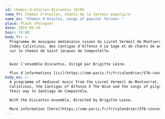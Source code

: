 ```yaml
---
id: chemin-d-etoiles-discantus 19/05
name_fr: Chemin d'étoiles, chants de la ferveur populaire
name_en: "Chemin d'étoiles, songs of popular fervour "
place: Plock (Pologne)
date: 2023-05-19
hour: 19:00
body_fr: >-
  Programme de musiques médiévales issues du Livret Vermeil de Montserrat, du
  Codex Calixtinus, des Cantigas d'Alfonso X Le Sage et de chants de pélerins
  sur le chemin de Saint Jacques de Compostelle.


  Avec l'ensemble Discantus, dirigé par Brigitte Lesne. 

  Plus d'informations [ici](https://cmm-paris.fr/fr/calendrier/576-concert-discantus-un-chemin-d-etoiles/2023-05-19-19-00).
body_en: >-
  A programme of medieval music from the Livret Vermeil de Montserrat, the Codex
  Calixtinus, the Cantigas of Alfonso X The Wise and the songs of pilgrims on
  their way to Santiago de Compostela.

  With the Discantus ensemble, directed by Brigitte Lesne. 

  More information [here](https://cmm-paris.fr/fr/calendrier/576-concert-discantus-un-chemin-d-etoiles/2023-05-19-19-00).
---
```

